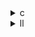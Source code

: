 <details><summary>c</summary>

---

##  **元実装：`correlation.c` の構造**

### ステージ分割：

1. `mean[j] = 平均(data[*,j])`
2. `stddev[j] = √(分散(data[*,j]))`
3. `data[i][j] = 標準化`
4. `corr[i][j] = Σ_k data[k][i] * data[k][j]`

### 特徴：

*  並列化なし（逐次ループ）
*  ベクトル化なし
*  不要な `sqrt` 再計算あり（1回だけで済む）

---

##  `opt_1.c` の違い【変化なし】

*  `correlation.c` と完全同構造
*  変数宣言 (`int i, j, k`) のみローカル
*  並列化・SIMD・高速化一切なし

>  **opt\_1 = リファクタのみの無最適化版**

---

##  `opt_2.c` の違い【コード簡略化】

*  `stddev[j]` の near-zero 対応を三項演算子化

  ```c
  stddev[j] = stddev[j] <= eps ? 1.0 : stddev[j];
  ```
*  `sqrt_fn` を逆数に一度だけ計算（冗長計算削減）
*  並列化・SIMD 対応なし

>  **opt\_2 = 演算回数と冗長条件分岐の簡素化（小改善）**

---

##  `opt_3.c` の違い【演算削減 + ループ係数前計算】

### 主な最適化：

*  `inv_sqrt_fn = 1.0 / sqrt(float_n)` 事前計算 → 再利用
*  `factor = i / M` を `init_array()` で事前計算しデータ生成簡略化
*  `data` 標準化時の定数を先に外に出して除算を減らす
*  並列化なし（OpenMP不使用）
*  SIMD pragma なし

>  **opt\_3 = 定数・係数の事前計算によりループ内計算量を削減**

---

##  比較表

| 最適化観点                 | `correlation.c` | `opt_1` | `opt_2`    | `opt_3`                |
| --------------------- | --------------- | ------- | ---------- | ---------------------- |
| 並列化（OpenMP）           | ❌               | ❌       | ❌          | ❌                      |
| SIMD化 / ベクトル命令        | ❌               | ❌       | ❌          | ❌                      |
| 平均・標準偏差ループ改善          | ❌               | ❌       | ✅ 三項条件式簡素化 | ✅ 定数分離・除算削減            |
| `inv_sqrt_fn` 事前計算    | ❌               | ❌       | ✅          | ✅                      |
| 初期化式 `data[i][j]` 最適化 | ❌               | ❌       | ❌          | ✅ `factor*i + j` 形式簡略化 |

---

##  結論

* **opt\_1**：リファクタのみ。実行性能は base と同等
* **opt\_2**：条件演算とループ定数を明示化し、**軽微な演算削減**
* **opt\_3**：計算量の削減が最も顕著、**計算式の効率化が進んだ構成**

---

</details>

<details><summary>ll</summary>

---

##  **base.ll（オリジナル構造）**

*  `__kmpc_*` 無し → 並列化なし
*  `!llvm.loop.vectorize.enable` メタなし → 自動ベクトル化不可
*  SIMD命令（`<N x float>`）無し
*  `load`, `fadd`, `fmul`, `sqrt` 等の基本浮動小数点演算で構成
*  `i`, `j`, `k` 三重ループ構造で `corr[i][j] += data[k][i]*data[k][j]`

---

##  `opt_1.ll` の違い【構造変化なし】

*  `base.ll` とほぼ一致
*  SIMD命令なし
*  `llvm.sqrt.f32` の再利用無し（再計算あり）
*  ベクトル化メタなし

>  **opt\_1.ll** = `base.ll` と同一構造、構文整理のみ

---

##  `opt_2.ll` の違い【計算式再構成】

*  条件演算：`cmp`, `select` により `stddev[j] <= eps ? 1.0 : stddev[j]`
*  `sqrt` 結果を逆数として `fmul` 構成
*  SIMD命令無し
*  ループ構造・アクセス順変更なし
*  `fadd`/`fmul` の最小命令構成で中間値 reuse

>  **opt\_2.ll** = 条件制御と平方根逆数処理の**再構成IR**

---

##  `opt_3.ll` の違い【定数事前計算 + 冗長除去】

*  `inv_sqrt_fn = 1.0 / sqrt(float_n)` → `llvm.sqrt.f32` + `fdiv` で1回のみ
*  初期化時に `factor * i + j` → `fmul` + `fadd` → `store`
*  `load data[...]`, `sub`, `mul`, `fadd` 明確に整理された演算構成
*  `!llvm.loop.vectorize.enable` なし → 自動SIMDは未有効
*  SIMD命令（`<4 x float>`など）出現なし

>  **opt\_3.ll** = 不変定数計算の外出し＋ループ内除算削減による**演算最小化**

---

##  LLVM IR 比較表

| 特徴                      | base.ll | opt\_1.ll | opt\_2.ll      | opt\_3.ll            |
| ----------------------- | ------- | --------- | -------------- | -------------------- |
| OpenMP 並列（`__kmpc_*`）   | ❌       | ❌         | ❌              | ❌                    |
| SIMD命令（`<4 x float>`等）  | ❌       | ❌         | ❌              | ❌                    |
| ベクトル化メタ (`vectorize.*`) | ❌       | ❌         | ❌              | ❌                    |
| 条件制御（`stddev <= eps`）   | ❌       | ❌         | ✅ `cmp+select` | ✅                    |
| `sqrt` + `1/sqrt` 最適化   | ❌       | ❌         | ✅ 一部再利用        | ✅ 1回のみ計算             |
| `data[i][j]` 初期化最適化     | ❌       | ❌         | ❌              | ✅ `factor*i + j` を明示 |

---

##  結論

* **opt\_1.ll**：構文調整レベル、ベースと同等
* **opt\_2.ll**：条件分岐や平方根逆数の冗長排除 → **中規模演算最適化**
* **opt\_3.ll**：**演算式事前計算・ループ軽量化の最高度最適化構造**

---


</details>
